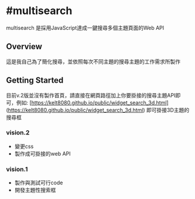 #multisearch
============

multisearch 是採用JavaScript達成一鍵搜尋多個主題頁面的Web API

## Overview

這是我自己為了簡化搜尋，並依照每次不同主題的搜尋主題的工作需求所製作

## Getting Started

目前v.2版並沒有製作首頁，請直接在網頁路徑加上你要掛接的搜尋主題API即可，例如:
[https://kelt8080.github.io/public/widget_search_3d.html] (https://kelt8080.github.io/public/widget_search_3d.html)
即可掛接3D主題的搜尋框



### vision.2
* 變更css
* 製作成可掛接的web API

### vision.1
* 製作與測試可行code
* 開發主題性搜索框